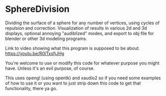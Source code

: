 # SphereDivision
Dividing the surface of a sphere for any number of vertices, using cycles of repulsion and correction. Visualization of results in various 2d and 3d displays, optional annoying "audiblized" modes, and export to obj file for blender or other 3d modeling programs.

Link to video showing what this program is supposed to be about.
https://youtu.be/R0lTxsfjJHg

You're welcome to use or modify this code for whatever purpose you might have. Unless it's an evil purpose, of course.

This uses opengl (using opentk) and xaudio2 so if you need some examples of how to use it or you want to just strip down this code to get that functionality, there ya go.
